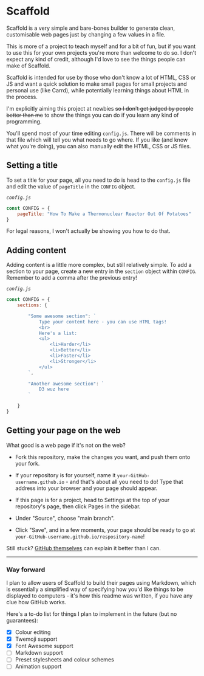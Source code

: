 # Scaffold

Scaffold is a very simple and bare-bones builder to generate clean, customisable web pages just by changing
a few values in a file.

This is more of a project to teach myself and for a bit of fun, but if you want to use this for your own projects
you're more than welcome to do so. I don't expect any kind of credit, although I'd love to see the things people
can make of Scaffold.

Scaffold is intended for use by those who don't know a lot of HTML, CSS or JS and want a quick solution to make
small pages for small projects and personal use (like Carrd), while potentially learning things about HTML
in the process.

I'm explicitly aiming this project at newbies ~~so I don't get judged by people better than me~~ to show the things
you can do if you learn any kind of programming.

You'll spend most of your time editing `config.js`. There will be comments in that file which will tell
you what needs to go where. If you like (and know what you're doing), you can also manually edit the HTML,
CSS or JS files.

## Setting a title

To set a title for your page, all you need to do is head to the `config.js` file and edit the value of `pageTitle`
in the `CONFIG` object.

*`config.js`*

```js
const CONFIG = {
    pageTitle: "How To Make a Thermonuclear Reactor Out Of Potatoes"
}
```

For legal reasons, I won't actually be showing you how to do that.

## Adding content

Adding content is a little more complex, but still relatively simple.
To add a section to your page, create a new entry in the `section` object within `CONFIG`. Remember to add a comma
after the previous entry!

*`config.js`*

```js
const CONFIG = {
    sections: {

        "Some awesome section": `
            Type your content here - you can use HTML tags!
            <br>
            Here's a list:
            <ul>
                <li>Harder</li>
                <li>Better</li>
                <li>Faster</li>
                <li>Stronger</li>
            </ul>
        `,

        "Another awesome section": `
            D3 wuz here
        `

    }
}
```

## Getting your page on the web

What good is a web page if it's not on the web?

- Fork this repository, make the changes you want, and push them onto your fork.
  
- If your repository is for yourself, name it `your-GitHub-username.github.io` - and that's about all you need
  to do! Type that address into your browser and your page should appear.

- If this page is for a project, head to Settings at the top of your repository's page,
  then click Pages in the sidebar.
  
- Under "Source", choose "main branch".

- Click "Save", and in a few moments, your page should be ready to go at
  `your-GitHub-username.github.io/respository-name`!

Still stuck? [GitHub themselves](https://pages.github.com/) can explain it better than I can.

---

### Way forward

I plan to allow users of Scaffold to build their pages using Markdown, which is essentially a simplified way of
specifying how you'd like things to be displayed to computers - it's how this readme was written, if you have any
clue how GitHub works.

Here's a to-do list for things I plan to implement in the future (but no guarantees):

- [x] Colour editing
- [x] Twemoji support
- [x] Font Awesome support
- [ ] Markdown support
- [ ] Preset stylesheets and colour schemes
- [ ] Animation support
